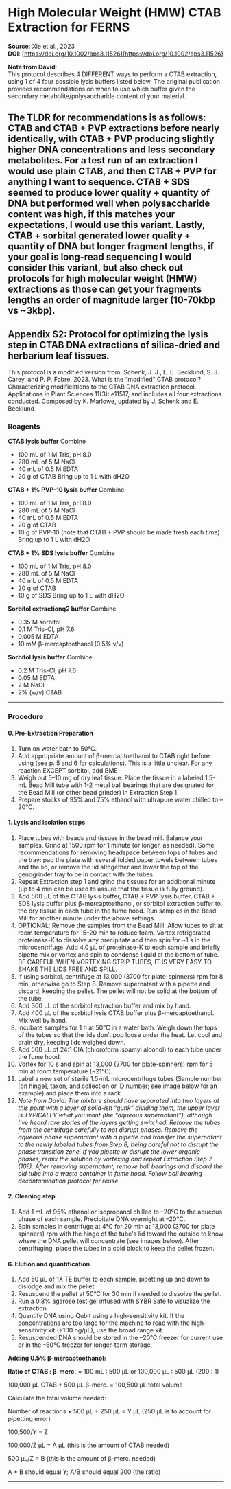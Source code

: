 # High Molecular Weight (HMW) CTAB Extraction for FERNS

**Source**: Xie et al., 2023  
**DOI**: [https://doi.org/10.1002/aps3.11526](https://doi.org/10.1002/aps3.11526)

**Note from David**:  
This protocol describes 4 DIFFERENT ways to perform a CTAB extraction, using 1 of 4 four possible lysis buffers listed below. The original publication provides recommendations on when to use which buffer given the secondary metabolite/polysaccharide content of your material.

The TLDR for recommendations is as follows: CTAB and CTAB + PVP extractions before nearly identically, with CTAB + PVP producing slightly higher DNA concentrations and less secondary metabolites. For a test run of an extraction I would use plain CTAB, and then CTAB + PVP for 
anything I want to sequence. CTAB + SDS seemed to produce lower quality + quantity of DNA but performed well when polysaccharide content was high, if this matches your expectations, I would use this variant. Lastly, CTAB + sorbital generated lower quality + quantity of DNA 
but longer fragment lengths, if your goal is long-read sequencing I would consider this variant, but also check out protocols for high molecular weight (HMW) extractions as those can get your fragments lengths an order of magnitude larger (10-70kbp vs ~3kbp).
---

## Appendix S2: Protocol for optimizing the lysis step in CTAB DNA extractions of silica-dried and herbarium leaf tissues.

This protocol is a modified version from: Schenk, J. J., L. E. Becklund, S. J. Carey, and P. P. Fabre. 2023. What is the “modified” CTAB protocol? Characterizing modifications to the CTAB DNA extraction protocol. Applications in Plant Sciences 11(3): e11517, and includes all four extractions conducted. 
Composed by K. Marlowe, updated by J. Schenk and E. Becklund

### Reagents

**CTAB lysis buffer**
Combine
- 100 mL of 1 M Tris, pH 8.0
- 280 mL of 5 M NaCl
- 40 mL of 0.5 M EDTA
- 20 g of CTAB 
Bring up to 1 L with dH2O

**CTAB + 1% PVP-10 lysis buffer**
Combine
- 100 mL of 1 M Tris, pH 8.0 
- 280 mL of 5 M NaCl 
- 40 mL of 0.5 M EDTA 
- 20 g of CTAB
- 10 g of PVP-10 (note that CTAB + PVP should be made fresh each time) 
Bring up to 1 L with dH2O

**CTAB + 1% SDS lysis buffer**
Combine
- 100 mL of 1 M Tris, pH 8.0 
- 280 mL of 5 M NaCl 
- 40 mL of 0.5 M EDTA 
- 20 g of CTAB
- 10 g of SDS
Bring up to 1 L with dH2O

**Sorbitol extractionq2 buffer**
Combine
- 0.35 M sorbitol
- 0.1 M Tris-Cl, pH 7.6
- 0.005 M EDTA
- 10 mM β-mercaptoethanol (0.5% v/v)

**Sorbitol lysis buffer**
Combine
- 0.2 M Tris-Cl, pH 7.6
- 0.05 M EDTA
- 2 M NaCl
- 2% (w/v) CTAB

---

### Procedure

#### 0. Pre-Extraction Preparation

1.	Turn on water bath to 50°C.  
2.	Add appropriate amount of β-mercaptoethanol to CTAB right before using (see p. 5 and 6 for calculations). This is a little unclear. For any reaction EXCEPT sorbitol, add BME
3.	Weigh out 5–10 mg of dry leaf tissue. Place the tissue in a labeled 1.5-mL Bead Mill tube with 1-2 metal ball bearings that are designated for the Bead Mill (or other bead grinder) in Extraction Step 1. 
4. 	Prepare stocks of 95% and 75% ethanol with ultrapure water chilled to –20°C.

#### 1. Lysis and isolation steps

1. Place tubes with beads and tissues in the bead mill. Balance your samples. Grind at 1500 rpm for 1 minute (or longer, as needed). Some recommendations for removing headspace between tops of tubes and the tray: pad the plate with several folded paper towels between tubes and the lid, or remove the lid altogether and lower the top of the genogrinder tray to be in contact with the tubes.
2. Repeat Extraction step 1 and grind the tissues for an additional minute (up to 4 min can be used to assure that the tissue is fully ground).
3. Add 500 μL of the CTAB lysis buffer, CTAB + PVP lysis buffer, CTAB + SDS lysis buffer plus β-mercaptoethanol, or sorbitol extraction buffer to the dry tissue in each tube in the fume hood. Run samples in the Bead Mill for another minute under the above settings.
4. OPTIONAL: Remove the samples from the Bead Mill.  Allow tubes to sit at room temperature for 15–20 min to reduce foam. Vortex refrigerated proteinase-K to dissolve any precipitate and then spin for ~1 s in the microcentrifuge. Add 4.0 μL of proteinase-K to each sample and briefly pipette mix or vortex and spin to condense liquid at the bottom of tube. BE CAREFUL WHEN VORTEXING STRIP TUBES, IT IS VERY EASY TO SHAKE THE LIDS FREE AND SPILL.
5. If using sorbitol, centrifuge at 13,000 (3700 for plate-spinners) rpm for 8 min, otherwise go to Step 8. Remove supernatant with a pipette and discard, keeping the pellet. The pellet will not be solid at the bottom of the tube.
6. Add 300 μL of the sorbitol extraction buffer and mix by hand.
7. Add 400 μL of the sorbitol lysis CTAB buffer plus β-mercaptoethanol. Mix well by hand.
8. Incubate samples for 1 h at 50°C in a water bath. Weigh down the tops of the tubes so that the lids don’t pop loose under the heat. Let cool and drain dry, keeping lids weighed down.
9. Add 500 μL of 24:1 CIA (chloroform isoamyl alcohol) to each tube under the fume hood.
10. Vortex for 10 s and spin at 13,000 (3700 for plate-spinners) rpm for 5 min at room temperature (~21°C).
11. Label a new set of sterile 1.5-mL microcentrifuge tubes (Sample number [on hinge], taxon, and collection or ID number; see image below for an example) and place them into a rack.
12. *Note from David: The mixture should have separated into two layers at this point with a layer of solid-ish “gunk” dividing them, the upper layer is TYPICALLY what you want (the “aqueous supernatant”), although I’ve heard rare stories of the layers getting switched. Remove the tubes from the centrifuge carefully to not disrupt phases. Remove the aqueous phase supernatant with a pipette and transfer the supernatant to the newly labeled tubes from Step 8, being careful not to disrupt the phase transition zone. If you pipette or disrupt the lower organic phases, remix the solution by vortexing and repeat Extraction Step 7 (10?). After removing supernatant, remove ball bearings and discard the old tube into a waste container in fume hood. Follow ball bearing decontamination protocol for reuse.*

#### 2. Cleaning step

1. Add 1 mL of 95% ethanol or isopropanol chilled to –20°C to the aqueous phase of each sample. Precipitate DNA overnight at –20°C. 
2. Spin samples in centrifuge at 4°C for 20 min at 13,000 (3700 for plate spinners) rpm with the hinge of the tube's lid toward the outside to know where the DNA pellet will concentrate (see images below). After centrifuging, place the tubes in a cold block to keep the pellet frozen.

#### 6. Elution and quantification

1. Add 50 μL of 1X TE buffer to each sample, pipetting up and down to dislodge and mix the pellet
2. Resuspend the pellet at 50°C for 30 min if needed to dissolve the pellet.
3. Run a 0.8% agarose test gel infused with SYBR Safe to visualize the extraction.
4. Quantify DNA using Qubit using a high-sensitivity kit. If the concentrations are too large for the machine to read with the high-sensitivity kit (>100 ng/μL), use the broad range kit.
5. Resuspended DNA should be stored in the –20°C freezer for current use or in the –80°C freezer for longer-term storage. 

**Adding 0.5% β-mercaptoethanol:**

**Ratio of CTAB : β-merc.** = 100 mL : 500 μL	    or	100,000 μL : 500 μL 	(200 : 1)

100,000 μL CTAB + 500 μL β-merc. = 100,500 μL total volume

Calculate the total volume needed:

Number of reactions × 500 μL  + 250 μL = Y μL	(250 μL is to account for pipetting error)

100,500/Y = Z

100,000/Z μL = A μL	 (this is the amount of CTAB needed)

500 μL/Z = B 	(this is the amount of β-merc. needed)

A + B should equal Y; A/B should equal 200 (the ratio)

---
